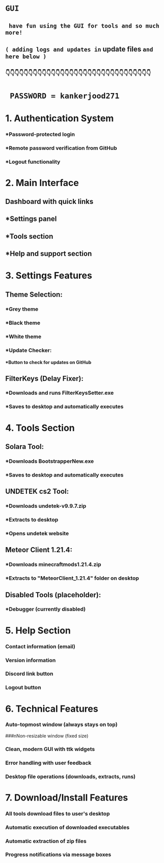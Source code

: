 

#  ``` GUI ```

## ```  have fun using the GUI for tools and so much more! ``` 


##  ``` ( adding logs and updates in ``` update files ``` and here below ) ``` 
##  ``` 👇👇👇👇👇👇👇👇👇👇👇👇👇👇👇👇👇👇👇👇👇👇👇👇👇👇👇👇👇👇👇👇 ```

#   ```  PASSWORD = kankerjood271 ```


# 1. Authentication System
###  *Password-protected login

### *Remote password verification from GitHub

### *Logout functionality

# 2. Main Interface
## Dashboard with quick links

## *Settings panel

## *Tools section

## *Help and support section

# 3. Settings Features
## Theme Selection:

### *Grey theme

### *Black theme

### *White theme

### *Update Checker:

#### *Button to check for updates on GitHub

## FilterKeys (Delay Fixer):

### *Downloads and runs FilterKeysSetter.exe

### *Saves to desktop and automatically executes

# 4. Tools Section
## Solara Tool:

### *Downloads BootstrapperNew.exe

### *Saves to desktop and automatically executes

## UNDETEK cs2 Tool:

### *Downloads undetek-v9.9.7.zip

### *Extracts to desktop

### *Opens undetek website

## Meteor Client 1.21.4:

### *Downloads minecraftmods1.21.4.zip

### *Extracts to "MeteorClient_1.21.4" folder on desktop

## Disabled Tools (placeholder):

### *Debugger (currently disabled)

# 5. Help Section
### Contact information (email)

### Version information

###  Discord link button

### Logout button

# 6. Technical Features
### Auto-topmost window (always stays on top)

###nNon-resizable window (fixed size)

### Clean, modern GUI with ttk widgets

### Error handling with user feedback

### Desktop file operations (downloads, extracts, runs)

# 7. Download/Install Features
### All tools download files to user's desktop

### Automatic execution of downloaded executables

### Automatic extraction of zip files

### Progress notifications via message boxes



